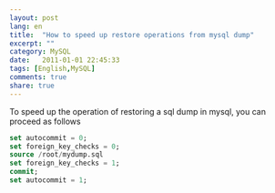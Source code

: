```yaml
---
layout: post
lang: en
title:  "How to speed up restore operations from mysql dump"
excerpt: ""
category: MySQL
date:   2011-01-01 22:45:33
tags: [English,MySQL]
comments: true
share: true
---
```


To speed up the operation of restoring a sql dump in mysql, you can proceed as follows

```sql
set autocommit = 0;
set foreign_key_checks = 0;
source /root/mydump.sql
set foreign_key_checks = 1;
commit;
set autocommit = 1;
```
